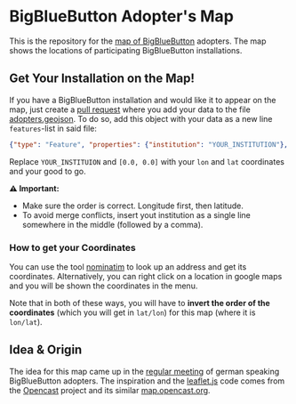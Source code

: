 # BigBlueButton Adopter's Map

This is the repository for the [map of BigBlueButton](https://map.bigbluebutton.org) adopters.
The map shows the locations of participating BigBlueButton installations.

## Get Your Installation on the Map!

If you have a BigBlueButton installation and would like it to appear on the map, just create a [pull request](https://github.com/bigbluebutton/bigbluebutton-map/pulls) where you add your data to the file [adopters.geojson](adopters.geojson).
To do so, add this object with your data as a new line `features`-list in said file:

```json
{"type": "Feature", "properties": {"institution": "YOUR_INSTITUTION"}, "geometry": {"type": "Point", "coordinates": [0.0, 0.0]}}
```

Replace `YOUR_INSTITUION` and `[0.0, 0.0]` with your `lon` and `lat` coordinates and your good to go.

__⚠ Important:__

- Make sure the order is correct. Longitude first, then latitude.
- To avoid merge conflicts, insert yout institution as a single line somewhere in the middle (followed by a comma).


### How to get your Coordinates

You can use the tool [nominatim](https://nominatim.openstreetmap.org) to look up an address and get its coordinates.
Alternatively, you can right click on a location in google maps and you will be shown the coordinates in the menu.

Note that in both of these ways, you will have to **invert the order of the coordinates** (which you will get in `lat/lon`) for this map (where it is `lon/lat`).

## Idea & Origin

The idea for this map came up in the [regular meeting](https://hackmd.io/@lkiesow/bigbluebutton-adopters-meeting) of german speaking BigBlueButton adopters.
The inspiration and the [leaflet.js](https://leafletjs.com/) code comes from the [Opencast](https://opencast.org/) project and its similar [map.opencast.org](https://map.opencast.org/).
